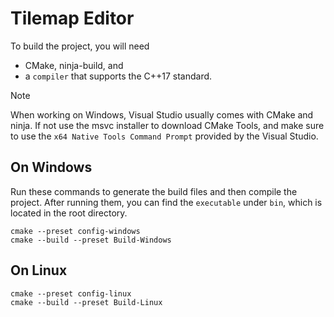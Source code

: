 # Tilemap Editor

To build the project, you will need
- CMake, ninja-build, and
- a `compiler` that supports the C++17 standard.
> [!NOTE]
> When working on Windows, Visual Studio usually comes with CMake and ninja. If not use the msvc installer to download CMake Tools, and make sure to use the `x64 Native Tools Command Prompt` provided by the Visual Studio.

## On Windows
Run these commands to generate the build files and then compile the project. After running them, you can find the `executable` under `bin`, which is located in the root directory.
``` shell
cmake --preset config-windows
cmake --build --preset Build-Windows
```

## On Linux
``` shell
cmake --preset config-linux
cmake --build --preset Build-Linux
```

